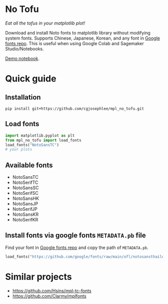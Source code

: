 # No Tofu
*Eat all the tofus in your matplotlib plot!*

Download and install Noto fonts to matplotlib library without modifying system fonts. Supports Chinese, Japanese, Korean, and any font in [Google fonts repo](https://github.com/google/fonts/tree/main/ofl). This is useful when using Google Colab and Sagemaker Studio/Notebooks.

[Demo notebook](https://github.com/cgjosephlee/mpl_no_tofu/blob/master/tests/tofu.ipynb).

# Quick guide
## Installation
```
pip install git+https://github.com/cgjosephlee/mpl_no_tofu.git
```

## Load fonts
```python
import matplotlib.pyplot as plt
from mpl_no_tofu import load_fonts
load_fonts("NotoSansTC")
# your plots
```

## Available fonts
- NotoSansTC
- NotoSerifTC
- NotoSansSC
- NotoSerifSC
- NotoSansHK
- NotoSansJP
- NotoSerifJP
- NotoSansKR
- NotoSerifKR

## Install fonts via google fonts `METADATA.pb` file
Find your font in [Google fonts repo](https://github.com/google/fonts/tree/main/ofl) and copy the path of `METADATA.pb`.
```python
load_fonts("https://github.com/google/fonts/raw/main/ofl/notosansthailooped/METADATA.pb")
```

# Similar projects
- https://github.com/Hsins/mpl-tc-fonts
- https://github.com/Clarmy/mplfonts
